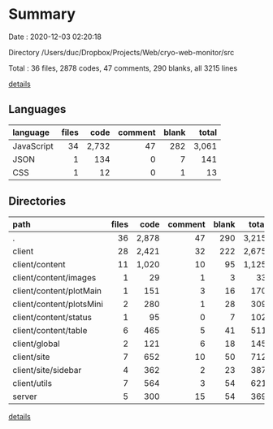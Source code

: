 # Summary

Date : 2020-12-03 02:20:18

Directory /Users/duc/Dropbox/Projects/Web/cryo-web-monitor/src

Total : 36 files,  2878 codes, 47 comments, 290 blanks, all 3215 lines

[details](details.md)

## Languages
| language | files | code | comment | blank | total |
| :--- | ---: | ---: | ---: | ---: | ---: |
| JavaScript | 34 | 2,732 | 47 | 282 | 3,061 |
| JSON | 1 | 134 | 0 | 7 | 141 |
| CSS | 1 | 12 | 0 | 1 | 13 |

## Directories
| path | files | code | comment | blank | total |
| :--- | ---: | ---: | ---: | ---: | ---: |
| . | 36 | 2,878 | 47 | 290 | 3,215 |
| client | 28 | 2,421 | 32 | 222 | 2,675 |
| client/content | 11 | 1,020 | 10 | 95 | 1,125 |
| client/content/images | 1 | 29 | 1 | 3 | 33 |
| client/content/plotMain | 1 | 151 | 3 | 16 | 170 |
| client/content/plotsMini | 2 | 280 | 1 | 28 | 309 |
| client/content/status | 1 | 95 | 0 | 7 | 102 |
| client/content/table | 6 | 465 | 5 | 41 | 511 |
| client/global | 2 | 121 | 6 | 18 | 145 |
| client/site | 7 | 652 | 10 | 50 | 712 |
| client/site/sidebar | 4 | 362 | 2 | 23 | 387 |
| client/utils | 7 | 564 | 3 | 54 | 621 |
| server | 5 | 300 | 15 | 54 | 369 |

[details](details.md)